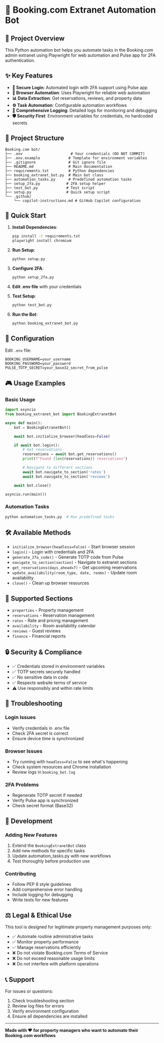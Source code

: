 # 🤖 Booking.com Extranet Automation Bot

## 🎯 Project Overview

This Python automation bot helps you automate tasks in the Booking.com admin extranet using Playwright for web automation and Pulse app for 2FA authentication.

## ✨ Key Features

- **🔐 Secure Login**: Automated login with 2FA support using Pulse app
- **🚀 Browser Automation**: Uses Playwright for reliable web automation
- **📊 Data Extraction**: Get reservations, reviews, and property data
- **⚙️ Task Automation**: Configurable automation workflows
- **📝 Comprehensive Logging**: Detailed logs for monitoring and debugging
- **🛡️ Security First**: Environment variables for credentials, no hardcoded secrets

## 📁 Project Structure

```
Booking.com bot/
├── .env                      # Your credentials (DO NOT COMMIT)
├── .env.example             # Template for environment variables
├── .gitignore               # Git ignore file
├── README.md                # Main documentation
├── requirements.txt         # Python dependencies
├── booking_extranet_bot.py  # Main bot class
├── automation_tasks.py      # Predefined automation tasks
├── setup_2fa.py            # 2FA setup helper
├── test_bot.py             # Test script
├── setup.py                # Quick setup script
└── .github/
    └── copilot-instructions.md # GitHub Copilot configuration
```

## 🚀 Quick Start

1. **Install Dependencies**:
   ```bash
   pip install -r requirements.txt
   playwright install chromium
   ```

2. **Run Setup**:
   ```bash
   python setup.py
   ```

3. **Configure 2FA**:
   ```bash
   python setup_2fa.py
   ```

4. **Edit .env file** with your credentials

5. **Test Setup**:
   ```bash
   python test_bot.py
   ```

6. **Run the Bot**:
   ```bash
   python booking_extranet_bot.py
   ```

## 🔧 Configuration

Edit `.env` file:
```
BOOKING_USERNAME=your_username
BOOKING_PASSWORD=your_password
PULSE_TOTP_SECRET=your_base32_secret_from_pulse
```

## 🎮 Usage Examples

### Basic Usage
```python
import asyncio
from booking_extranet_bot import BookingExtranetBot

async def main():
    bot = BookingExtranetBot()

    await bot.initialize_browser(headless=False)

    if await bot.login():
        # Get reservations
        reservations = await bot.get_reservations()
        print(f"Found {len(reservations)} reservations")

        # Navigate to different sections
        await bot.navigate_to_section('rates')
        await bot.navigate_to_section('reviews')

    await bot.close()

asyncio.run(main())
```

### Automation Tasks
```bash
python automation_tasks.py  # Run predefined tasks
```

## 🛠️ Available Methods

- `initialize_browser(headless=False)` - Start browser session
- `login()` - Login with credentials and 2FA
- `generate_2fa_code()` - Generate TOTP code from Pulse
- `navigate_to_section(section)` - Navigate to extranet sections
- `get_reservations(days_ahead=7)` - Get upcoming reservations
- `update_availability(room_type, date, rooms)` - Update room availability
- `close()` - Clean up browser resources

## 📍 Supported Sections

- `properties` - Property management
- `reservations` - Reservation management
- `rates` - Rate and pricing management
- `availability` - Room availability calendar
- `reviews` - Guest reviews
- `finance` - Financial reports

## 🔒 Security & Compliance

- ✅ Credentials stored in environment variables
- ✅ TOTP secrets securely handled
- ✅ No sensitive data in code
- ✅ Respects website terms of service
- ⚠️ Use responsibly and within rate limits

## 🐛 Troubleshooting

### Login Issues
- Verify credentials in .env file
- Check 2FA secret is correct
- Ensure device time is synchronized

### Browser Issues
- Try running with `headless=False` to see what's happening
- Check system resources and Chrome installation
- Review logs in `booking_bot.log`

### 2FA Problems
- Regenerate TOTP secret if needed
- Verify Pulse app is synchronized
- Check secret format (Base32)

## 📝 Development

### Adding New Features
1. Extend the `BookingExtranetBot` class
2. Add new methods for specific tasks
3. Update automation_tasks.py with new workflows
4. Test thoroughly before production use

### Contributing
- Follow PEP 8 style guidelines
- Add comprehensive error handling
- Include logging for debugging
- Write tests for new features

## ⚖️ Legal & Ethical Use

This tool is designed for legitimate property management purposes only:
- ✅ Automate routine administrative tasks
- ✅ Monitor property performance
- ✅ Manage reservations efficiently
- ❌ Do not violate Booking.com Terms of Service
- ❌ Do not exceed reasonable usage limits
- ❌ Do not interfere with platform operations

## 📞 Support

For issues or questions:
1. Check troubleshooting section
2. Review log files for errors
3. Verify environment configuration
4. Ensure all dependencies are installed

---

**Made with ❤️ for property managers who want to automate their Booking.com workflows**
